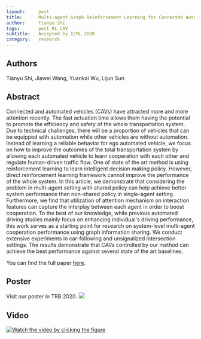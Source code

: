 ```yaml
---
layout:     post
title:      Multi-agent Graph Reinforcement Learning for Connected Automated Driving
author:     Tianyu Shi
tags: 		post RL CAV
subtitle:  	Accepted by ICML 2020
category:   research
---
```


## Authors
Tianyu Shi, Jiawei Wang, Yuankai Wu, Lijun Sun

## Abstract 

Connected and automated vehicles (CAVs) have attracted more and more attention recently. The fast actuation time allows them having the potential to promote the efficiency and safety of the whole transportation system. Due to technical challenges, there will be a proportion of vehicles that can be equipped with automation while other vehicles are without automation. Instead of learning a reliable behavior for ego automated vehicle, we focus on how to improve the outcomes of the total transportation system by allowing each automated vehicle to learn cooperation with each other and regulate human-driven traffic flow. One of state of the art method is using reinforcement learning to learn intelligent decision making policy. However, direct reinforcement learning framework cannot improve the performance of the whole system. In this article, we demonstrate that considering the problem in multi-agent setting with shared policy can help achieve better system performance than non-shared policy in single-agent setting. Furthermore, we find that utilization of attention mechanism on interaction features can capture the interplay between each agent in order to boost cooperation. To the best of our knowledge, while previous automated driving studies mainly focus on enhancing individual's driving performance, this work serves as a starting point for research on system-level multi-agent cooperation performance using graph information sharing. We conduct extensive experiments in car-following and unsignalized intersection settings. The results demonstrate that CAVs controlled by our method can achieve the best performance against several state of the art baselines.

You can find the full paper [here](https://arxiv.org/abs/2007.02794).

## Poster
Visit our poster in TRB 2020.
![](https://smart-transport.github.io/img/projects/magrl_trb_poster.jpg)

## Video
[![Watch the video by clicking the figure](https://smart-transport.github.io/img/projects/magrl_poster.png)](https://www.youtube.com/watch?v=rL95dglox2c&t=158s)
<!-- <iframe width="560" height="315" src="https://www.youtube.com/watch?v=rL95dglox2c&t=158s" frameborder="0" allow="autoplay; encrypted-media" allowfullscreen></iframe> -->
<!-- <video src="video.mp4" width="320" height="200" controls preload></video> -->